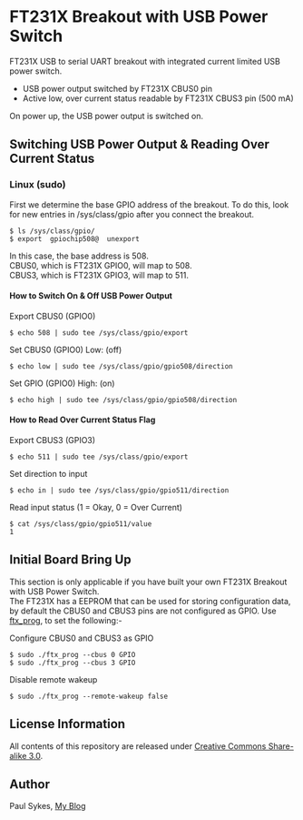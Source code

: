 FT231X Breakout with USB Power Switch
=====================================
FT231X USB to serial UART breakout with integrated current limited USB power switch.

- USB power output switched by FT231X CBUS0 pin
- Active low, over current status readable by FT231X CBUS3 pin (500 mA)

On power up, the USB power output is switched on.

Switching USB Power Output & Reading Over Current Status 
--------------------------------------------------------
### Linux (sudo)
First we determine the base GPIO address of the breakout. To do this, look for new entries in /sys/class/gpio after you connect the breakout.
```
$ ls /sys/class/gpio/    
$ export  gpiochip508@  unexport
```
In this case, the base address is 508.  
CBUS0, which is FT231X GPIO0, will map to 508.  
CBUS3, which is FT231X GPIO3, will map to 511.

#### How to Switch On & Off USB Power Output
Export CBUS0 (GPIO0)
```
$ echo 508 | sudo tee /sys/class/gpio/export
```
Set CBUS0 (GPIO0) Low: (off)
```
$ echo low | sudo tee /sys/class/gpio/gpio508/direction
```
Set GPIO (GPIO0) High: (on)
```
$ echo high | sudo tee /sys/class/gpio/gpio508/direction
```

#### How to Read Over Current Status Flag
Export CBUS3 (GPIO3)
```
$ echo 511 | sudo tee /sys/class/gpio/export
```
Set direction to input
```
$ echo in | sudo tee /sys/class/gpio/gpio511/direction
```
Read input status (1 = Okay, 0 = Over Current)
```
$ cat /sys/class/gpio/gpio511/value
1
```

Initial Board Bring Up
----------------------
This section is only applicable if you have built your own FT231X Breakout with USB Power Switch.  
The FT231X has a EEPROM that can be used for storing configuration data, by default the CBUS0 and CBUS3 pins are not configured as GPIO.
Use [ftx_prog](https://github.com/richardeoin/ftx-prog), to set the following:-

Configure CBUS0 and CBUS3 as GPIO
```
$ sudo ./ftx_prog --cbus 0 GPIO
$ sudo ./ftx_prog --cbus 3 GPIO
```
Disable remote wakeup
```
$ sudo ./ftx_prog --remote-wakeup false
```

License Information
-------------------

All contents of this repository are released under [Creative Commons Share-alike 3.0](http://creativecommons.org/licenses/by-sa/3.0/).

Author
------

Paul Sykes, [My Blog](https://www.paulsykes.me)

